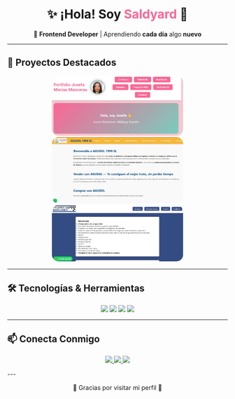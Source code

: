 <h1 align="center">✨ ¡Hola! Soy <span style="color:#fc6695">Saldyard</span> 👋</h1>

<p align="center">
  🚀 <b>Frontend Developer</b> | Aprendiendo<b> cada día</b> algo<b> nuevo</b>  
</p>

---

## 🚀 Proyectos Destacados
<p align="center">
  <a href="https://saldyard.github.io/portfolio/">
    <img src="img/previewportfolio.jpg" alt="Preview Portfolio" width="300" style="border-radius:15px;"/>
  </a>
  <a href="https://saldyard.github.io/realEstate/">
    <img src="img/web_inmobiliaria.JPG" alt="Preview Real Estate" width="300" style="border-radius:15px;"/>
  </a>
  <a href="https://saldyard.github.io/talleresGR/">
    <img src="img/web_talleres.PNG" alt="Preview Talleres Gómez & Rueda" width="300" style="border-radius:15px;"/>
  </a>
</p>

---

## 🛠️ Tecnologías & Herramientas
<p align="center">
  <img src="https://img.shields.io/badge/HTML5-%23E34F26?style=for-the-badge&logo=html5&logoColor=white" />
  <img src="https://img.shields.io/badge/CSS3-%231572B6?style=for-the-badge&logo=css3&logoColor=white" />
  <img src="https://img.shields.io/badge/JavaScript-%23F7DF1E?style=for-the-badge&logo=javascript&logoColor=black" />
  <img src="https://img.shields.io/badge/GitHub-%23181717?style=for-the-badge&logo=github&logoColor=white" />
</p>


---

## 📫 Conecta Conmigo
<p align="center">
  <a href="mailto:jmm.cv.96@gmail.com">
    <img src="https://img.shields.io/badge/Gmail-%23D14836?style=for-the-badge&logo=gmail&logoColor=white" />
  </a>
  <a href="https://linkedin.com/in/saldyard">
    <img src="https://img.shields.io/badge/LinkedIn-%230077B5?style=for-the-badge&logo=linkedin&logoColor=white" />
  </a>
  <a href="https://saldyard.github.io">
    <img src="https://img.shields.io/badge/Portfolio-%23fc6695?style=for-the-badge&logo=About.me&logoColor=white" />
  </a>
</p>
---

<p align="center">🌸 Gracias por visitar mi perfil 🌸</p>
